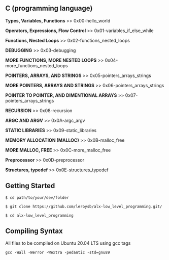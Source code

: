 ## C (programming language)

**Types, Variables, Functions** >> 0x00-hello_world

**Operators, Expressions, Flow Control** >> 0x01-variables_if_else_while

**Functions, Nested Loops** >> 0x02-functions_nested_loops

**DEBUGGING** >> 0x03-debugging

**MORE FUNCTIONS, MORE NESTED LOOPS** >> 0x04-more_functions_nested_loops

**POINTERS, ARRAYS, AND STRINGS** >> 0x05-pointers_arrays_strings

**MORE POINTERS, ARRAYS AND STRINGS** >> 0x06-pointers_arrays_strings

**POINTER TO POINTER, AND DIMENTIONAL ARRAYS** >> 0x07-pointers_arrays_strings

**RECURSION** >> 0x08-recursion

**ARGC AND ARGV** >> 0x0A-argc_argv

**STATIC LIBRARIES** >> 0x09-static_libraries

**MEMORY ALLOCATION (MALLOC)** >> 0x0B-malloc_free

**MORE MALLOC, FREE** >> 0x0C-more_malloc_free

**Preprocessor** >> 0x0D-preprocessor

**Structures, typedef** >> 0x0E-structures_typedef

## Getting Started

`$ cd path/to/your/dev/folder`

`$ git clone https://github.com/leroysb/alx-low_level_programming.git/`

`$ cd alx-low_level_programming`


## Compiling Syntax

All files to be compiled on Ubuntu 20.04 LTS using gcc tags

`gcc -Wall -Werror -Wextra -pedantic -std=gnu89`

